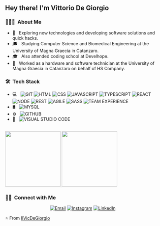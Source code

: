 <h2> Hey there! I'm Vittorio De Giorgio</h2>

<h3> 👨🏻‍💻 &nbsp;About Me </h3>

- 🤔 &nbsp; Exploring new technologies and developing software solutions and quick hacks.
- 🎓 &nbsp; Studying Computer Science and Biomedical Engineering at the University of Magna Graecia in Catanzaro. 
- 🎓 &nbsp; Also attended coding school at Develhope.
- 💼 &nbsp; Worked as a hardware and software technician at the University of Magna Graecia in Catanzaro on behalf of HS Company.

<h3> 🛠 &nbsp;Tech Stack</h3>

- 💻 &nbsp;
  ![GIT](https://img.shields.io/badge/-GIT-333333?style=flat&logo=git)
  ![HTML](https://img.shields.io/badge/-HTML-333333?style=flat&logo=html5)
  ![CSS](https://img.shields.io/badge/-CSS-333333?style=flat&logo=css3)
  ![JAVASCRIPT](https://img.shields.io/badge/-JAVASCRIPT-333333?style=flat&logo=javascript)
  ![TYPESCRIPT](https://img.shields.io/badge/-TYPESCRIPT-333333?style=flat&logo=typescript)
  ![REACT](https://img.shields.io/badge/-REACT-333333?style=flat&logo=react)
  ![NODE](https://img.shields.io/badge/-NODE-333333?style=flat&logo=node.js)
  ![REST](https://img.shields.io/badge/-REST-333333?style=flat)
  ![AGILE](https://img.shields.io/badge/-AGILE-333333?style=flat)
  ![SASS](https://img.shields.io/badge/-SASS-333333?style=flat)
  ![TEAM EXPERIENCE](https://img.shields.io/badge/-TEAM%20EXPERIENCE-333333?style=flat)
- 🛢 &nbsp;
  ![MYSQL](https://img.shields.io/badge/-MYSQL-333333?style=flat&logo=mysql)
- ⚙️ &nbsp;
  ![GITHUB](https://img.shields.io/badge/-GITHUB-333333?style=flat&logo=github)
- 🔧 &nbsp;
  ![VISUAL STUDIO CODE](https://img.shields.io/badge/-VISUAL%20STUDIO%20CODE-333333?style=flat&logo=visual-studio-code)

<br/>

<a href="https://github.com/AVS1508">
  <img height="180em" src="https://github-readme-stats.vercel.app/api?username=IlVicDeGiorgio&theme=buefy&show_icons=true" />
  <img height="180em" src="https://github-readme-stats.vercel.app/api/top-langs/?username=IlVicDeGiorgio&theme=buefy&layout=compact" />
</a>

<br/>

<h3> 🤝🏻 &nbsp;Connect with Me </h3>

<p align="center">
<a href="mailto:vdegiorgio8@gmail.com"><img alt="Email" src="https://img.shields.io/badge/Email-vdegiorgio8@gmail.com-blue?style=flat-square&logo=gmail"></a>
<a href="https://www.instagram.com/kal._el._?igsh=MTFjb2k4a2xiYTQyaQ%3D%3D&utm_source=qr"><img alt="Instagram" src="https://img.shields.io/badge/Instagram-kal._el._-blue?style=flat-square&logo=instagram"></a>
<a href="https://www.linkedin.com/in/vittorio-de-giorgio-454683303/"><img alt="LinkedIn" src="https://img.shields.io/badge/LinkedIn-Vittorio%20De%20Giorgio-blue?style=flat-square&logo=linkedin"></a>
</p>


⭐️ From [IlVicDeGiorgio](https://github.com/IlVicDeGiorgio)
